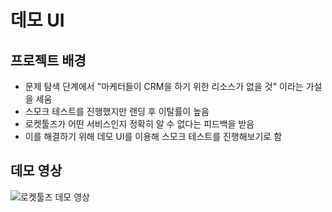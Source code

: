 # 데모 UI

## 프로젝트 배경

- 문제 탐색 단계에서 "마케터들이 CRM을 하기 위한 리소스가 없을 것" 이라는 가설을 세움
- 스모크 테스트를 진행했지만 랜딩 후 이탈률이 높음
- 로켓툴즈가 어떤 서비스인지 정확히 알 수 없다는 피드백을 받음
- 이를 해결하기 위해 데모 UI를 이용해 스모크 테스트를 진행해보기로 함


## 데모 영상

![로켓툴즈 데모 영상](https://github.com/junha6316/sideproject/assets/63660112/bb3d4c0f-f030-4bb1-9966-574e305525e3)
